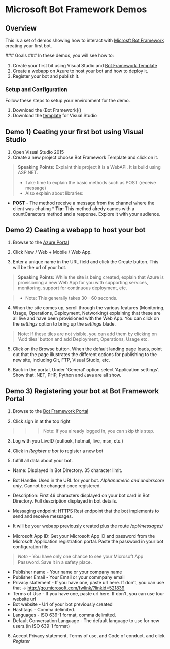 # Microsoft Bot Framework Demos #

<a name="Overview"></a>
## Overview ##
This is a set of demos showing how to interact with [Microsft Bot Framework](https://dev.botframework.com) creating your first bot.

<a id="goals" />
### Goals ###
In these demos, you will see how to:

1. Create your first bit using Visual Studio and [Bot Framework Template]("site")
2. Create a webapp on Azure to host your bot and how to deploy it.
3. Register your bot and publish it.

<a name="setup"></a>
### Setup and Configuration ###
Follow these steps to setup your environment for the demo.

1. Download the (Bot Framework]()
2. Download the [template]() for Visual Studio

<a name="Demo1"></a>
## Demo 1) Ceating your first bot using Visual Studio ##

1. Open Visual Studio 2015
2. Create a new project choose Bot Framework Template and click on it.

> **Speaking Points:** Explaint this project it is a WebAPI. It is build using ASP.NET.
>- Take time to explain the basic methods such as POST (receive message)
>- Also explain about libraries:
       
 * **POST** - The method receive a message from the channel where the client was chating
        * **Tip:** This method alredy cames with a countCaracters method and a response. Explore it with your audience.


<a name="Demo2"></a>
## Demo 2) Ceating a webapp to host your bot

1. Browse to the [Azure Portal](https://portal.azure.com)

2. Click New / Web + Mobile / Web App.

3. Enter a unique name in the URL field and click the Create button. This will be the url of your bot.

> **Speaking Points:** While the site is being created, explain that Azure is provisioning a new Web App for you with supporting services, monitoring, support for continuous deployment, etc.

>- Note: This generally takes 30 - 60 seconds.

4. When the site comes up, scroll through the various features (Monitoring, Usage, Operations, Deployment, Networking) explaining that these are all live and have been provisioned with the Web App. You can click on the _settings_ option to bring up the _settings_ blade.

> Note: If these tiles are not visible, you can add them by clicking on 'Add tiles' button and add Deployment, Operations, Usage etc.

5. Click on the Browse button. When the default landing page loads, point out that the page illustrates the different options for publishing to the new site, including Git, FTP, Visual Studio, etc.

6.  Back in the portal, Under 'General' option select 'Application settings'. Show that .NET, PHP, Python and Java are all show.


<a name="Demo3"></a>
## Demo 3) Registering your bot at Bot Framework Portal

1. Browse to the [Bot Framework Portal](https://dev.botframework.com/)

2. Click sign in at the top right

>>> Note: If you already logged in, you can skip this step.

3. Log with you LiveID (outlook, hotmail, live, msn, etc.)

4. Click in *Register a bot* to register a new bot

5. fulfill all data about your bot.
* Name: Displayed in Bot Directory. 35 character limit.
* Bot Handle: Used in the URL for your bot. *Alphanumeric and underscore only*. Cannot be changed once registered.
* Description: First 46 characters displayed on your bot card in Bot Directory. Full description displayed in bot details.

* Messaging endpoint: HTTPS Rest endpoint that the bot implements to send and receive messages.
- It will be your webapp previously created plus the route */api/messages/*
* Microsoft App ID: Get your Microsoft App ID and password from the Microsoft Application registration portal. Paste the password in your bot configuration file.
> *Note* - You have only one chance to see your Microsoft App Password. Save it in a safety place.

* Publisher name - Your name or your company name
* Publisher Email - Your Email or your commpany email
* Privacy statement - If you have one, paste url here. If don't, you can use that -> http://go.microsoft.com/fwlink/?linkid=521839
* Terms of Use - If you have one, paste url here. If don't, you can use tour website url
* Bot website - Url of your bot previously created
* Hashtags - Comma delimited.
* Languages - ISO 639-1 format, comma delimited.
* Default Conversation Language - The default language to use for new users.(in ISO 639-1 format)

6.  Accept Privacy statement, Terms of use, and Code of conduct. and click _Register_